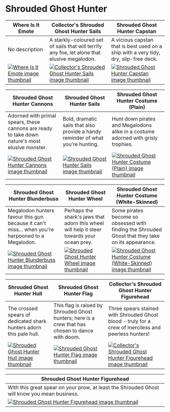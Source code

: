 # Shrouded Ghost Hunter

| Where Is It Emote | Collector's Shrouded Ghost Hunter Sails | Shrouded Ghost Hunter Capstan |
| ----------------- | --------------------------------------- | ----------------------------- |
| No description | A starkly-coloured set of sails that will terrify any foe, let alone that elusive megalodon. | A vicious capstan that is best used on a ship with a very tidy, dry, slip-free deck. |
| [![Where Is It Emote image thumbnail](https://seaofthieves.wiki.gg/images/f/f0/Where_Is_It_Emote.png)](https://seaofthieves.wiki.gg/wiki/Where_Is_It_Emote) | [![Collector's Shrouded Ghost Hunter Sails image thumbnail](https://seaofthieves.wiki.gg/images/4/47/Collector%27s_Shrouded_Ghost_Hunter_Sails.png)](https://seaofthieves.wiki.gg/wiki/Collector's_Shrouded_Ghost_Hunter_Sails) | [![Shrouded Ghost Hunter Capstan image thumbnail](https://seaofthieves.wiki.gg/images/4/40/Shrouded_Ghost_Hunter_Capstan.png)](https://seaofthieves.wiki.gg/wiki/Shrouded_Ghost_Hunter_Capstan) |

| Shrouded Ghost Hunter Cannons | Shrouded Ghost Hunter Sails | Shrouded Ghost Hunter Costume (Plain) |
| ----------------------------- | --------------------------- | ------------------------------------- |
| Adorned with primal spears, these cannons are ready to take down nature's most elusive monster. | Bold, dramatic sails that also provide a handy reminder of what you're hunting. | Hunt down pirates and Megalodons alike in a costume adorned with grisly trophies. |
| [![Shrouded Ghost Hunter Cannons image thumbnail](https://seaofthieves.wiki.gg/images/7/7c/Shrouded_Ghost_Hunter_Cannons.png)](https://seaofthieves.wiki.gg/wiki/Shrouded_Ghost_Hunter_Cannons) | [![Shrouded Ghost Hunter Sails image thumbnail](https://seaofthieves.wiki.gg/images/a/aa/Shrouded_Ghost_Hunter_Sails.png)](https://seaofthieves.wiki.gg/wiki/Shrouded_Ghost_Hunter_Sails) | [![Shrouded Ghost Hunter Costume (Plain) image thumbnail](https://seaofthieves.wiki.gg/images/7/78/Shrouded_Ghost_Hunter_Costume_%28Plain%29.png)](https://seaofthieves.wiki.gg/wiki/Shrouded_Ghost_Hunter_Costume_(Plain)) |

| Shrouded Ghost Hunter Blunderbuss | Shrouded Ghost Hunter Wheel | Shrouded Ghost Hunter Costume (White-Skinned) |
| --------------------------------- | --------------------------- | --------------------------------------------- |
| Megalodon hunters favour this gun because it can't miss... when you're harpooned to a Megalodon. | Perhaps the shark's jaws that adorn this wheel will help it steer towards your ocean prey. | Some pirates become so obsessed with finding the Shrouded Ghost that they take on its appearance. |
| [![Shrouded Ghost Hunter Blunderbuss image thumbnail](https://seaofthieves.wiki.gg/images/e/e3/Shrouded_Ghost_Hunter_Blunderbuss.png)](https://seaofthieves.wiki.gg/wiki/Shrouded_Ghost_Hunter_Blunderbuss) | [![Shrouded Ghost Hunter Wheel image thumbnail](https://seaofthieves.wiki.gg/images/f/fd/Shrouded_Ghost_Hunter_Wheel.png)](https://seaofthieves.wiki.gg/wiki/Shrouded_Ghost_Hunter_Wheel) | [![Shrouded Ghost Hunter Costume (White-Skinned) image thumbnail](https://seaofthieves.wiki.gg/images/f/f2/Shrouded_Ghost_Hunter_Costume_%28White-Skinned%29.png)](https://seaofthieves.wiki.gg/wiki/Shrouded_Ghost_Hunter_Costume_(White-Skinned)) |

| Shrouded Ghost Hunter Hull | Shrouded Ghost Hunter Flag | Collector's Shrouded Ghost Hunter Figurehead |
| -------------------------- | -------------------------- | -------------------------------------------- |
| The crossed spears of dedicated shark hunters adorn this pale hull. | This flag is raised by Shrouded Ghost hunters; here is a crew that has chosen to dance with doom. | Three spears stained with Shrouded Ghost blood - truly for a crew of merciless and peerless hunters! |
| [![Shrouded Ghost Hunter Hull image thumbnail](https://seaofthieves.wiki.gg/images/b/ba/Shrouded_Ghost_Hunter_Hull.png)](https://seaofthieves.wiki.gg/wiki/Shrouded_Ghost_Hunter_Hull) | [![Shrouded Ghost Hunter Flag image thumbnail](https://seaofthieves.wiki.gg/images/1/19/Shrouded_Ghost_Hunter_Flag.png)](https://seaofthieves.wiki.gg/wiki/Shrouded_Ghost_Hunter_Flag) | [![Collector's Shrouded Ghost Hunter Figurehead image thumbnail](https://seaofthieves.wiki.gg/images/e/e9/Collector%27s_Shrouded_Ghost_Hunter_Figurehead.png)](https://seaofthieves.wiki.gg/wiki/Collector's_Shrouded_Ghost_Hunter_Figurehead) |

| Shrouded Ghost Hunter Figurehead |
| -------------------------------- |
| With this great spear on your prow, at least the Shrouded Ghost will know you mean business. |
| [![Shrouded Ghost Hunter Figurehead image thumbnail](https://seaofthieves.wiki.gg/images/1/14/Shrouded_Ghost_Hunter_Figurehead.png)](https://seaofthieves.wiki.gg/wiki/Shrouded_Ghost_Hunter_Figurehead) |
